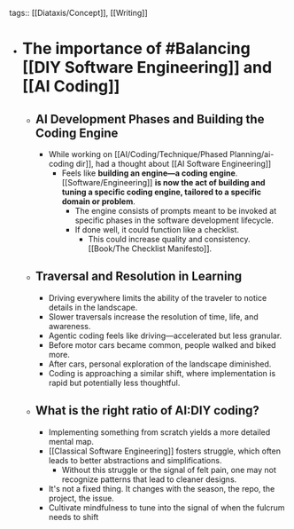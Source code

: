 tags:: [[Diataxis/Concept]], [[Writing]]

- # The importance of #Balancing [[DIY Software Engineering]] and [[AI Coding]]
	- ## AI Development Phases and Building the Coding Engine
		- While working on [[AI/Coding/Technique/Phased Planning/ai-coding dir]], had a thought about [[AI Software Engineering]]
			- Feels like **building an engine—a coding engine**. [[Software/Engineering]] **is now the act of building and tuning a specific coding engine, tailored to a specific domain or problem**.
				- The engine consists of prompts meant to be invoked at specific phases in the software development lifecycle.
				- If done well, it could function like a checklist.
					- This could increase quality and consistency. [[Book/The Checklist Manifesto]].
	- ## Traversal and Resolution in Learning
		- Driving everywhere limits the ability of the traveler to notice details in the landscape.
		- Slower traversals increase the resolution of time, life, and awareness.
		- Agentic coding feels like driving—accelerated but less granular.
		- Before motor cars became common, people walked and biked more.
		- After cars, personal exploration of the landscape diminished.
		- Coding is approaching a similar shift, where implementation is rapid but potentially less thoughtful.
	- ## What is the right ratio of AI:DIY coding?
		- Implementing something from scratch yields a more detailed mental map.
		- [[Classical Software Engineering]] fosters struggle, which often leads to better abstractions and simplifications.
			- Without this struggle or the signal of felt pain, one may not recognize patterns that lead to cleaner designs.
		- It's not a fixed thing. It changes with the season, the repo, the project, the issue.
		- Cultivate mindfulness to tune into the signal of when the fulcrum needs to shift